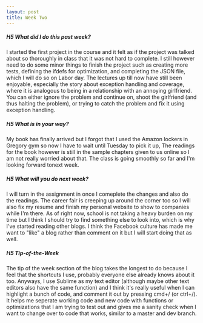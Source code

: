 ```yaml
---
layout: post
title: Week Two
---
```


##### H5 What did I do this past week?
I started the first project in the course and it felt as if the project was talked about so thoroughly in class that it was not hard to
complete. I still however need to do some minor things to finish the project such as creating more tests, defining the ifdefs for 
optimization, and completing the JSON file, which I will do so on Labor day. The lectures up till now have still been enjoyable, especially
the story about exception handling and coverage, where it is analogous to being in a relationship with an annoying girlfriend. You can either
ignore the problem and continue on, shoot the girlfriend (and thus halting the problem), or trying to catch the problem and fix it using
exception handling.

##### H5 What is in your way?
My book has finally arrived but I forgot that I used the Amazon lockers in Gregory gym so now I have to wait until Tuesday to pick it up,
The readings for the book however is still in the sample chapters given to us online so I am not really worried about that. The class is
going smoothly so far and I'm looking forward tonext week.

##### H5 What will you do next week?
I will turn in the assignment in once I comeplete the changes and also do the readings. The career fair is creeping up around the corner 
too so I will also fix my resume and finish my personal website to show to companies while I'm there. As of right now, school is not taking
a heavy burden on my time but I think I should try to find something else to look into, which is why I've started reading other blogs. I think
the Facebook culture has made me want to "like" a blog rather than comment on it but I will start doing that as well.

##### H5 Tip-of-the-Week
The tip of the week section of the blog takes the longest to do because I feel that the shortcuts I use, probably everyone else
already knows about it too. Anyways, I use Sublime as my text editor (although maybe other text editors also have the same function)
and I think it's really useful when I can highlight a bunch of code, and comment it out by pressing cmd+/ (or ctrl+/). It helps me
seperate working code and new code with functions or optimizations that I am trying to test out and gives me a sanity check when I
want to change over to code that works, similar to a master and dev branch.

